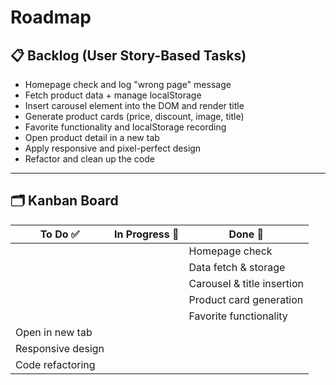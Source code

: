 # Roadmap

## 📋 Backlog (User Story-Based Tasks)

- Homepage check and log "wrong page" message
- Fetch product data + manage localStorage
- Insert carousel element into the DOM and render title
- Generate product cards (price, discount, image, title)
- Favorite functionality and localStorage recording
- Open product detail in a new tab
- Apply responsive and pixel-perfect design
- Refactor and clean up the code

---

## 🗂️ Kanban Board

| To Do ✅          | In Progress 🔧 | Done 🎉                    |
| ----------------- | -------------- | -------------------------- |
|                   |                | Homepage check             |
|                   |                | Data fetch & storage       |
|                   |                | Carousel & title insertion |
|                   |                | Product card generation    |
|                   |                | Favorite functionality     |
| Open in new tab   |                |                            |
| Responsive design |                |                            |
| Code refactoring  |                |                            |
